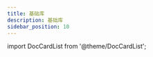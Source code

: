 ```yaml
---
title: 基础库
description: 基础库
sidebar_position: 10
---
```


import DocCardList from '@theme/DocCardList';

<DocCardList />